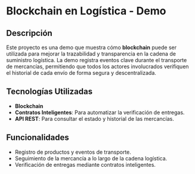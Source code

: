 # Blockchain en Logística - Demo

## Descripción

Este proyecto es una demo que muestra cómo **blockchain** puede ser utilizada para mejorar la trazabilidad y transparencia en la cadena de suministro logística. La demo registra eventos clave durante el transporte de mercancías, permitiendo que todos los actores involucrados verifiquen el historial de cada envío de forma segura y descentralizada.

## Tecnologías Utilizadas

- **Blockchain**
- **Contratos Inteligentes**: Para automatizar la verificación de entregas.
- **API REST**: Para consultar el estado y historial de las mercancías.

## Funcionalidades

- Registro de productos y eventos de transporte.
- Seguimiento de la mercancía a lo largo de la cadena logística.
- Verificación de entregas mediante contratos inteligentes.



